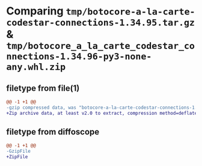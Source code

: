 # Comparing `tmp/botocore-a-la-carte-codestar-connections-1.34.95.tar.gz` & `tmp/botocore_a_la_carte_codestar_connections-1.34.96-py3-none-any.whl.zip`

## filetype from file(1)

```diff
@@ -1 +1 @@
-gzip compressed data, was "botocore-a-la-carte-codestar-connections-1.34.95.tar", last modified: Wed May  1 01:06:11 2024, max compression
+Zip archive data, at least v2.0 to extract, compression method=deflate
```

## filetype from diffoscope

```diff
@@ -1 +1 @@
-GzipFile
+ZipFile
```


